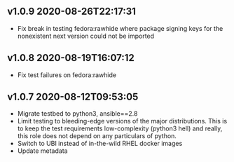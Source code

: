 v1.0.9 2020-08-26T22:17:31
--------------------------

* Fix break in testing fedora:rawhide where package signing keys for
  the nonexistent next version could not be imported

v1.0.8 2020-08-19T16:07:12
--------------------------

* Fix test failures on fedora:rawhide

v1.0.7 2020-08-12T09:53:05
--------------------------

* Migrate testbed to python3, ansible==2.8
* Limit testing to bleeding-edge versions of the major distributions.
  This is to keep the test requirements low-complexity (python3 hell)
  and really, this role does not depend on any particulars of python.
* Switch to UBI instead of in-the-wild RHEL docker images
* Update metadata
